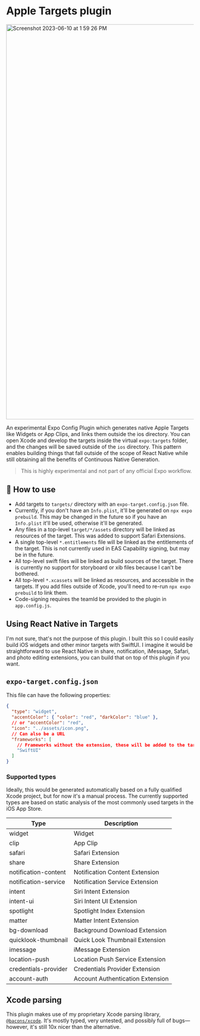 # Apple Targets plugin

<img width="1061" alt="Screenshot 2023-06-10 at 1 59 26 PM" src="https://github.com/EvanBacon/expo-apple-targets/assets/9664363/4cd8399d-53aa-401a-9caa-3a1432a0640c">


An experimental Expo Config Plugin which generates native Apple Targets like Widgets or App Clips, and links them outside the ios directory. You can open Xcode and develop the targets inside the virtual `expo:targets` folder, and the changes will be saved outside of the `ios` directory. This pattern enables building things that fall outside of the scope of React Native while still obtaining all the benefits of Continuous Native Generation.

> This is highly experimental and not part of any official Expo workflow.

## 🚀 How to use

- Add targets to `targets/` directory with an `expo-target.config.json` file.
- Currently, if you don't have an `Info.plist`, it'll be generated on `npx expo prebuild`. This may be changed in the future so if you have an `Info.plist` it'll be used, otherwise it'll be generated.
- Any files in a top-level `target/*/assets` directory will be linked as resources of the target. This was added to support Safari Extensions.
- A single top-level `*.entitlements` file will be linked as the entitlements of the target. This is not currently used in EAS Capability signing, but may be in the future.
- All top-level swift files will be linked as build sources of the target. There is currently no support for storyboard or xib files because I can't be bothered.
- All top-level `*.xcassets` will be linked as resources, and accessible in the targets. If you add files outside of Xcode, you'll need to re-run `npx expo prebuild` to link them.
- Code-signing requires the teamId be provided to the plugin in `app.config.js`.

## Using React Native in Targets

I'm not sure, that's not the purpose of this plugin. I built this so I could easily build iOS widgets and other minor targets with SwiftUI. I imagine it would be straightforward to use React Native in share, notification, iMessage, Safari, and photo editing extensions, you can build that on top of this plugin if you want.

## `expo-target.config.json`

This file can have the following properties:

```json
{
  "type": "widget",
  "accentColor": { "color": "red", "darkColor": "blue" },
  // or "accentColor": "red",
  "icon": "../assets/icon.png",
  // Can also be a URL
  "frameworks": [
    // Frameworks without the extension, these will be added to the target.
    "SwiftUI"
  ]
}
```

### Supported types

Ideally, this would be generated automatically based on a fully qualified Xcode project, but for now it's a manual process. The currently supported types are based on static analysis of the most commonly used targets in the iOS App Store.

| Type                 | Description                      |
| -------------------- | -------------------------------- |
| widget               | Widget                           |
| clip                 | App Clip                         |
| safari               | Safari Extension                 |
| share                | Share Extension                  |
| notification-content | Notification Content Extension   |
| notification-service | Notification Service Extension   |
| intent               | Siri Intent Extension            |
| intent-ui            | Siri Intent UI Extension         |
| spotlight            | Spotlight Index Extension        |
| matter               | Matter Intent Extension          |
| bg-download          | Background Download Extension    |
| quicklook-thumbnail  | Quick Look Thumbnail Extension   |
| imessage             | iMessage Extension               |
| location-push        | Location Push Service Extension  |
| credentials-provider | Credentials Provider Extension   |
| account-auth         | Account Authentication Extension |

## Xcode parsing

This plugin makes use of my proprietary Xcode parsing library, [`@bacons/xcode`](https://github.com/evanbacon/xcparse). It's mostly typed, very untested, and possibly full of bugs––however, it's still 10x nicer than the alternative.

